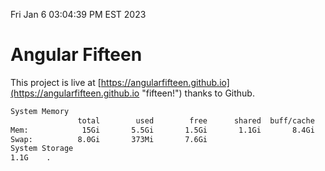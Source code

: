 Fri Jan  6 03:04:39 PM EST 2023

# Angular Fifteen


This project is live at [https://angularfifteen.github.io](https://angularfifteen.github.io "fifteen!") thanks to Github.

```bash
System Memory
               total        used        free      shared  buff/cache   available
Mem:            15Gi       5.5Gi       1.5Gi       1.1Gi       8.4Gi       8.4Gi
Swap:          8.0Gi       373Mi       7.6Gi
System Storage
1.1G	.
```
```bash

